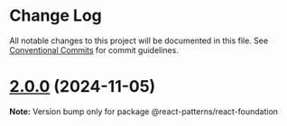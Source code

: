 # Change Log

All notable changes to this project will be documented in this file.
See [Conventional Commits](https://conventionalcommits.org) for commit guidelines.

# [2.0.0](https://github.com/janabhishek2/react-patterns/compare/v1.3.2...v2.0.0) (2024-11-05)

**Note:** Version bump only for package @react-patterns/react-foundation
